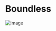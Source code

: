 # Boundless
![image](https://user-images.githubusercontent.com/104687767/166600389-b5fae9dc-0dc7-4c6b-bf55-de9fc931988f.png)
